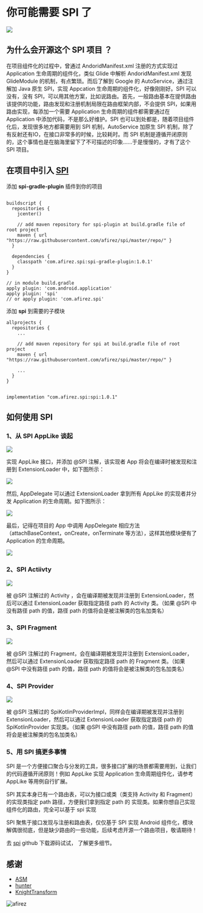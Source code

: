 # 你可能需要 SPI 了

![](https://user-gold-cdn.xitu.io/2019/6/1/16b13c2f4aab6d3f?w=1906&h=1408&f=png&s=261001)

## 为什么会开源这个 SPI 项目 ？

在项目组件化的过程中，曾通过 AndoridManifest.xml 注册的方式实现过 Application 生命周期的组件化，类似 Glide 中解析 AndoridManifest.xml 发现 GlideModule 的机制，有点繁琐。而后了解到 Google 的 AutoService，通过注解加 Java 原生 SPI，实现 Appcation 生命周期的组件化，好像刚刚好。SPI 可以没有，没有 SPI，可以用其他方案，比如说路由。首先，一般路由基本在提供路由该提供的功能，路由发现和注册机制局限在路由框架内部，不会提供 SPI，如果用路由实现，每添加一个需要 Application 生命周期的组件都需要通过在 Application 中添加代码，不是那么好维护。SPI 也可以到处都是，随着项目组件化后，发现很多地方都需要用到 SPI 机制，AutoService 加原生 SPI 机制，除了有反射还有IO，在接口非常多的时候，比较耗时。而 SPI 机制是遵循开闭原则的，这个事情也是在脑海里留下了不可描述的印象......于是慢慢的，才有了这个 SPI 项目。

## 在项目中引入 [SPI](https://github.com/afirez/spi)

添加 **spi-gradle-plugin** 插件到你的项目

```

buildscript {
  repositories {
    jcenter()

    // add maven repository for spi-plugin at build.gradle file of root project
    maven { url "https://raw.githubusercontent.com/afirez/spi/master/repo/" }
  }

  dependencies {
    classpath 'com.afirez.spi:spi-gradle-plugin:1.0.1'
  }
}

// in module build.gradle
apply plugin: 'com.android.application'
apply plugin: 'spi'
// or apply plugin: 'com.afirez.spi'
```

添加 **spi** 到需要的子模块

```
allprojects {
  repositories {
    ...

    // add maven repository for spi at build.gradle file of root project
    maven { url "https://raw.githubusercontent.com/afirez/spi/master/repo/" }

    ...
  }
}
```

```

implementation "com.afirez.spi:spi:1.0.1"
```

## 如何使用 SPI

### 1、从 SPI AppLike 谈起

![](https://user-gold-cdn.xitu.io/2019/6/1/16b13c2f4c0b6821?w=1252&h=946&f=png&s=193865)

实现 AppLike 接口，并添加 @SPI 注解，该实现者 App 将会在编译时被发现和注册到 ExtensionLoader 中，如下图所示：

![](https://user-gold-cdn.xitu.io/2019/6/1/16b13c2f4c026017?w=1632&h=1272&f=png&s=299116)

然后, AppDelegate 可以通过 ExtensionLoader 拿到所有 AppLike 的实现者并分发 Application 的生命周期。如下图所示：

![](https://user-gold-cdn.xitu.io/2019/6/1/16b13c2f51b66ed3?w=2018&h=1774&f=png&s=329836)

最后，记得在项目的 App 中调用 AppDelegate 相应方法（attachBaseContext，onCreate，onTerminate 等方法），这样其他模块便有了 Application 的生命周期。
  
![](https://user-gold-cdn.xitu.io/2019/6/1/16b13c2f55447fa2?w=1374&h=1048&f=png&s=234748)

### 2、SPI Actiivty

![](https://user-gold-cdn.xitu.io/2019/6/1/16b13c2f51c034a6?w=2040&h=1192&f=png&s=333383)

被 @SPI 注解过的 Activity ，会在编译期被发现并注册到 ExtensionLoader，然后可以通过 ExtensionLoader 获取指定路径 path 的 Activity 类。（如果 @SPI 中没有路径 path 的值，路径 path 的值将会是被注解类的包名加类名）

### 3、SPI Fragment

![](https://user-gold-cdn.xitu.io/2019/6/1/16b13c2f7f338ee5?w=1932&h=1666&f=png&s=400667)

被 @SPI 注解过的 Fragment，会在编译期被发现并注册到 ExtensionLoader，然后可以通过 ExtensionLoader 获取指定路径 path 的 Fragment 类。（如果 @SPI 中没有路径 path 的值，路径 path 的值将会是被注解类的包名加类名）

### 4、SPI Provider

![](https://user-gold-cdn.xitu.io/2019/6/1/16b13c2f89aab5fc?w=1930&h=1012&f=png&s=246460)

被 @SPI 注解过的 SpiKotlinProviderImpl，同样会在编译期被发现并注册到 ExtensionLoader，然后可以通过 ExtensionLoader 获取指定路径 path 的 SpiKotlinProvider 实现类。（如果 @SPI 中没有路径 path 的值，路径 path 的值将会是被注解类的包名加类名）

### 5、用 SPI 搞更多事情

SPI 是一个方便接口聚合与分发的工具，很多接口扩展的场景都需要用到，让我们的代码遵循开闭原则！例如 AppLike 实现 Application 生命周期组件化，请参考 AppLike 等用例自行扩展。

SPI 其实本身已有一个路由表，可以为接口或类（类支持 Activity 和 Fragment）的实现类指定 path 路径，方便我们拿到指定 path 的 实现类。如果你想自己实现组件化的路由，完全可以基于 spi 实现

SPI 聚焦于接口发现与注册和路由表，仅仅基于 SPI 实现 Android 组件化，模块解偶很彻底，但是缺少路由的一些功能，后续考虑开源一个路由项目，敬请期待！

去 [spi](https://github.com/afirez/spi) github 下载源码试试， 了解更多细节。

## 感谢

- [ASM](https://asm.ow2.io/)
- [hunter](https://github.com/Leaking/Hunter)
- [KnightTransform](https://github.com/kakayang2011/KnightTransform)

![afirez](https://user-gold-cdn.xitu.io/2019/6/1/16b13c2f917705f9?w=200&h=200&f=jpeg&s=20853)